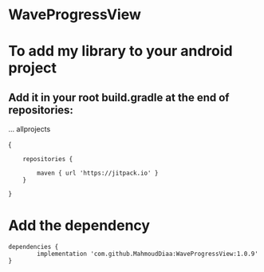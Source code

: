 # WaveProgressView
# To add my library to your android project

## Add it in your root build.gradle at the end of repositories:
...
allprojects

{
		
		repositories {
			
			maven { url 'https://jitpack.io' }
		}
		
	}


# Add the dependency

	dependencies {
	        implementation 'com.github.MahmoudDiaa:WaveProgressView:1.0.9'
	}
	
	
	
